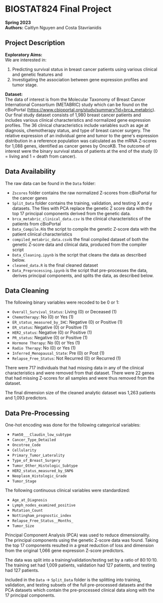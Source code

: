# BIOSTAT824 Final Project
**Spring 2023** </br>
**Authors:** Caitlyn Nguyen and Costa Stavrianidis

## Project Description

**Exploratory Aims:**</br>
We are interested in: </br>
1) Predicting survival status in breast cancer patients using various clinical and genetic features and
2) Investigating the association between gene expression profiles and tumor stage.

**Dataset:** </br>
The data of interest is from the Molecular Taxonomy of Breast Cancer International Consortium (METABRIC) study which can be found on the cBioPortal (https://www.cbioportal.org/study/summary?id=brca_metabric). Our final study dataset consists of 1,980 breast cancer patients and includes various clinical characteristics and normalized gene expression profiles. The 36 clinical characteristics include variables such as age at diagnosis, chemotherapy status, and type of breast cancer surgery. The relative expression of an individual gene and tumor to the gene's expression distribution in a reference population was calculated as the mRNA Z-scores for 1,088 genes, identified as cancer genes by OncoKB. The outcome of interest were the binary survival status of patients at the end of the study (0 =  living and 1 = death from cancer).

## Data Availability
The raw data can be found in the `Data` folder:
- `Zscores` folder contains the raw normalized Z-scores from cBioPortal for the cancer ganes
- `Split_Data` folder contains the training, validation, and testing X and y datasets. The files with PCA replace the genetic Z score data with the top 17 principal components derived from the genetic data.
- `brca_metabric_clinical_data.csv` is the clinical characteristics of the patients from cBioPortal
- `Data_Compile.R`is the script to compile the genetic Z-score data with the patient clinical characteristics
- `compiled_metabric_data.csv`is the final compiled dataset of both the genetic Z-score data and clinical data, produced from the compiler script
- `Data_Cleaning.ipynb` is the script that cleans the data as described below.
- `cleaned_data.R` is the final cleaned dataset
- `Data_Preprocessing.ipynb` is the script that pre-processes the data, derives principal components, and splits the data, as described below.

## Data Cleaning
The following binary variables were recoded to be 0 or 1:
- `Overall_Survival_Status`: Living (0) or Deceased (1)
- `Chemotherapy`: No (0) or Yes (1)
- `ER_status_measured_by_IHC`: Negative (0) or Positive (1)
- `ER_status`: Negative (0) or Positive (1)
- `HER2_status`: Negative (0) or Positive (1)
- `PR_status`: Negative (0) or Positive (1)
- `Hormone Therapy`: No (0) or Yes (1)
- `Radio Therapy`: No (0) or Yes (1)
- `Inferred_Menopausal_State`: Pre (0) or Post (1)
- `Relapse_Free_Status`: Not Recurred (0) or Recurred (1)

There were 717 individuals that had missing data in any of the clinical characteristics and were removed from that dataset.
There were 22 genes that had missing Z-scores for all samples and were thus removed from the dataset.

The final dimension size of the cleaned analytic dataset was 1,263 patients and 1,093 predictors.

## Data Pre-Processing

One-hot encoding was done for the following categorical variables:
- `Pam50___Claudin_low_subtype`
- `Cancer_Type_Detailed`
- `Oncotree_Code`
- `Cellularity`
- `Primary_Tumor_Laterality`
- `Type_of_Breast_Surgery`
- `Tumor_Other_Histologic_Subtype`
- `HER2_status_measured_by_SNP6`
- `Neoplasm_Histologic_Grade`
- `Tumor_Stage`

The following continuous clinical variables were standardized:
- `Age_at_Diagnosis`
- `Lymph_nodes_examined_positive`
- `Mutation_Count`
- `Nottingham_prognostic_index`
- `Relapse_Free_Status__Months_`
- `Tumor_Size`

Principal Component Analysis (PCA) was used to reduce dimensionality. The principal components using the genetic Z-score data was found. Taking the top 17 components resulted in a great reduction of loss and dimension from the original 1,066 gene expression Z-score predictors.

The data was split into a training/validation/testing set by a ratio of 80:10:10. The training set had 1,009 patients, validation had 127 patients, and testing had 127 patients.

Included in the `Data` -> `Split_Data` folder is the splitting into training, validation, and testing subsets of the full pre-processed datasets and the PCA datasets which contain the pre-processed clinical data along with the 17 principal components.
